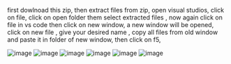 first dowlnoad this zip,
then extract files from zip,
open visual studios,
click on file,
click on open folder them select extracted files ,
now again click on file in vs code then click on new window,
a new window will be opened,
click on new file ,
give your desired name ,
copy all files from old window and paste it in folder of new window,
then click on f5,

![image](https://github.com/user-attachments/assets/26b711c6-09f7-409d-a2af-1e2c6bd97642)
![image](https://github.com/user-attachments/assets/78b2c6e1-d1e7-4b1a-9b0e-408ad895635f)
![image](https://github.com/user-attachments/assets/c70c354d-ab3e-4939-b9f4-a6ef8ef32d8b)
![image](https://github.com/user-attachments/assets/855d4f74-9c1e-4e69-95ff-4b3b271e1d1f)
![image](https://github.com/user-attachments/assets/7a1f868b-1e97-4cca-8311-79b813c98c74)
![image](https://github.com/user-attachments/assets/b86a9304-aeb1-484f-a3ea-8b1be14711eb)

